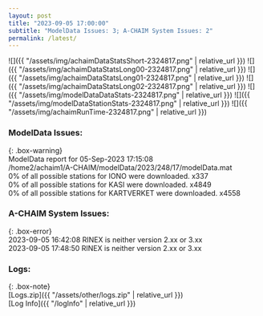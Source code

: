 ```yaml
---
layout: post
title: "2023-09-05 17:00:00"
subtitle: "ModelData Issues: 3; A-CHAIM System Issues: 2"
permalink: /latest/
---
```


![]({{ "/assets/img/achaimDataStatsShort-2324817.png" | relative_url }})
![]({{ "/assets/img/achaimDataStatsLong00-2324817.png" | relative_url }})
![]({{ "/assets/img/achaimDataStatsLong01-2324817.png" | relative_url }})
![]({{ "/assets/img/achaimDataStatsLong02-2324817.png" | relative_url }})
![]({{ "/assets/img/modelDataDataStats-2324817.png" | relative_url }})
![]({{ "/assets/img/modelDataStationStats-2324817.png" | relative_url }})
![]({{ "/assets/img/achaimRunTime-2324817.png" | relative_url }})


### ModelData Issues:  
  
{: .box-warning}  
 ModelData report for 05-Sep-2023 17:15:08   
 /home2/achaim1/A-CHAIM/modelData/2023/248/17/modelData.mat   
 0% of all possible stations for IONO were downloaded. x337   
 0% of all possible stations for KASI were downloaded. x4849   
 0% of all possible stations for KARTVERKET were downloaded. x4558   
  
### A-CHAIM System Issues:  
  
{: .box-error}  
2023-09-05 16:42:08 RINEX is neither version 2.xx or 3.xx  
2023-09-05 17:48:50 RINEX is neither version 2.xx or 3.xx  

### Logs:  
  
{: .box-note}  
[Logs.zip]({{ "/assets/other/logs.zip" | relative_url }})  
[Log Info]({{ "/logInfo" | relative_url }})  
